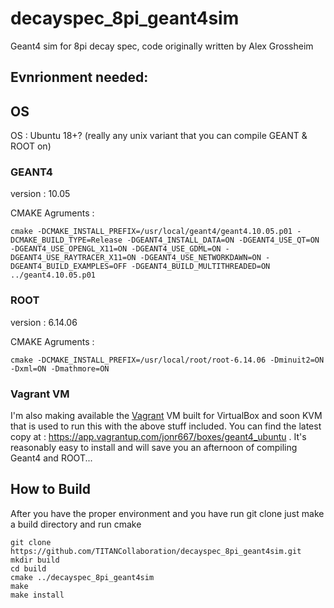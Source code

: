 # decayspec_8pi_geant4sim
Geant4 sim for 8pi decay spec, code originally written by Alex Grossheim

## Evnrionment needed:

## OS

OS : Ubuntu 18+? (really any unix variant that you can compile GEANT & ROOT on)

### GEANT4

version : 10.05

CMAKE Agruments :

```
cmake -DCMAKE_INSTALL_PREFIX=/usr/local/geant4/geant4.10.05.p01 -DCMAKE_BUILD_TYPE=Release -DGEANT4_INSTALL_DATA=ON -DGEANT4_USE_QT=ON -DGEANT4_USE_OPENGL_X11=ON -DGEANT4_USE_GDML=ON -DGEANT4_USE_RAYTRACER_X11=ON -DGEANT4_USE_NETWORKDAWN=ON -DGEANT4_BUILD_EXAMPLES=OFF -DGEANT4_BUILD_MULTITHREADED=ON ../geant4.10.05.p01
```
### ROOT

version : 6.14.06

CMAKE Agruments :

```cmake -DCMAKE_INSTALL_PREFIX=/usr/local/root/root-6.14.06 -Dminuit2=ON -Dxml=ON -Dmathmore=ON```

### Vagrant VM

I'm also making available the [Vagrant](https://www.vagrantup.com/) VM built for VirtualBox and soon KVM that is used to run this with the above stuff included.  You can find the latest copy at : https://app.vagrantup.com/jonr667/boxes/geant4_ubuntu . It's reasonably easy to install and will save you an afternoon of compiling Geant4 and ROOT...

## How to Build
After you have the proper environment and you have run git clone just make a build directory and run cmake

```
git clone https://github.com/TITANCollaboration/decayspec_8pi_geant4sim.git
mkdir build
cd build
cmake ../decayspec_8pi_geant4sim
make
make install
```